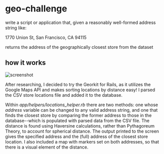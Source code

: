 # geo-challenge
write a script or application that, given a reasonably well-formed address string like:

1770 Union St, San Francisco, CA 94115

returns the address of the geographically closest store from the dataset


## how it works

![screenshot](https://postimg.org/image/e5vraofp5/)

After researching, I decided to try the Georkit for Rails, as it utilizes the Google Maps API and makes sorting locations by distance easy! 
I parsed the CSV store locations file and added it to the database.

Within *app/helpers/locations_helper.rb* there are two methods: 
one whose *address* variable can be changed to any valid address string, and one that finds the closest store by comparing the former address to those in the database--which is populated with parsed data from the CSV file.
The distance is found using Haversine calculations, rather than Pythagoreum Theory, to account for spherical distance. 
The output printed to the screen gives the specified address and the (full) address of the closest store location. 
I also included a map with markers set on both addresses, so that there is a visual element of the distance. 